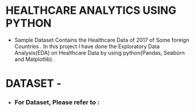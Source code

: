 # HEALTHCARE ANALYTICS USING PYTHON 
* Sample Dataset Contains the Healthcare Data of 2017 of Some foreign Countries . In this project I have done the Exploratory Data Analysis(EDA) on Healthcare Data by using python(Pandas, Seaborn and Matplotlib).

# DATASET -
* ### For Dataset, Please refer to : 

